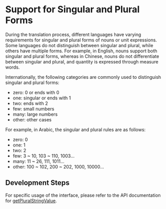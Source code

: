 # Support for Singular and Plural Forms

During the translation process, different languages have varying requirements for singular and plural forms of nouns or unit expressions. Some languages do not distinguish between singular and plural, while others have multiple forms. For example, in English, nouns support both singular and plural forms, whereas in Chinese, nouns do not differentiate between singular and plural, and quantity is expressed through measure words.

Internationally, the following categories are commonly used to distinguish singular and plural forms:

- zero: 0 or ends with 0  
- one: singular or ends with 1  
- two: ends with 2  
- few: small numbers  
- many: large numbers  
- other: other cases  

For example, in Arabic, the singular and plural rules are as follows:

- zero: 0  
- one: 1  
- two: 2  
- few: 3 ~ 10, 103 ~ 110, 1003...  
- many: 11 ~ 26, 111, 1011...  
- other: 100 ~ 102, 200 ~ 202, 1000, 10000...  

## Development Steps  

For specific usage of the interface, please refer to the API documentation for [getPluralStringValue](../../../API_Reference/source_en/LocalizationKit/cj-apis-resource_manager.md#func-getpluralstringvalueappresource-int64).
